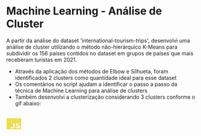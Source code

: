 # Machine Learning - Análise de Cluster
A partir da análise do dataset 'international-tourism-trips', desenvolvi uma análise de cluster utilizando o método não-hierárquico K-Means
para subdividir os 156 países contidos no dataset em grupos de países que mais receberam turistas em 2021.

  - Através da aplicação dos métodos de Elbow e Silhueta, foram identificados 2 clusters como quantidade ideal para esse dataset
  - Os comentários no script ajudam a identificar o passo a passo da técnica de Machine Learning para análise de clusters
  - Também desenvolvi a clusterização considerando 3 clusters conforme o gif abaixo:

<div style="display: inline_block"><br>
  <img align="center" height="30" width="40" src="https://raw.githubusercontent.com/devicons/devicon/master/icons/javascript/javascript-plain.svg">
</div>
